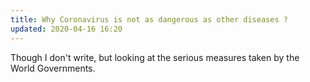 ```yaml
---
title: Why Coronavirus is not as dangerous as other diseases ?
updated: 2020-04-16 16:20
---
```


Though I don't write, but looking at the serious measures taken by the World Governments. 
